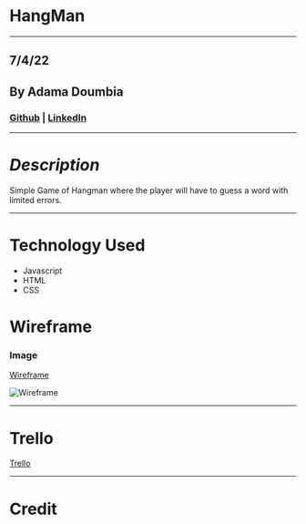 # **HangMan**

---

## 7/4/22

## By Adama Doumbia

### [Github](https://github.com/apd5392/) | [LinkedIn](https://www.linkedin.com/in/adama-doumbia-417447a3)

---

# **_Description_**

Simple Game of Hangman where the player will have to guess a word with limited errors.

---

# **Technology Used**

- Javascript
- HTML
- CSS

# **Wireframe**

### Image

[Wireframe](https://www.figma.com/file/KOrnMSYnWTmdMJLmTtRGqM/Hang-Man-Project?node-id=0%3A1)

![Wireframe](https://i.imgur.com/5zm2OBI.png)


---

# **Trello**

[Trello](https://trello.com/invite/b/IALlGxlW/9f67328e5e810b92933e81ce747d70e3/hangman-game-project)

---

# Credit